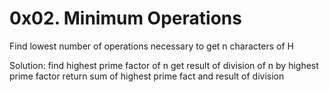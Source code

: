 # 0x02. Minimum Operations

Find lowest number of operations necessary to get n characters of H

Solution:
find highest prime factor of n
get result of division of n by highest prime factor
return sum of highest prime fact and result of division
